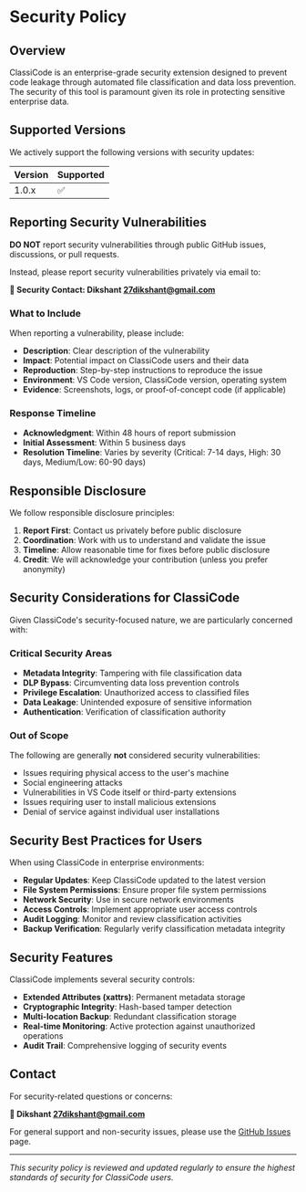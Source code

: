 # Security Policy

## Overview

ClassiCode is an enterprise-grade security extension designed to prevent code leakage through automated file classification and data loss prevention. The security of this tool is paramount given its role in protecting sensitive enterprise data.

## Supported Versions

We actively support the following versions with security updates:

| Version | Supported          |
| ------- | ------------------ |
| 1.0.x   | :white_check_mark: |

## Reporting Security Vulnerabilities

**DO NOT** report security vulnerabilities through public GitHub issues, discussions, or pull requests.

Instead, please report security vulnerabilities privately via email to:

**📧 Security Contact: Dikshant <27dikshant@gmail.com>**

### What to Include

When reporting a vulnerability, please include:

- **Description**: Clear description of the vulnerability
- **Impact**: Potential impact on ClassiCode users and their data
- **Reproduction**: Step-by-step instructions to reproduce the issue
- **Environment**: VS Code version, ClassiCode version, operating system
- **Evidence**: Screenshots, logs, or proof-of-concept code (if applicable)

### Response Timeline

- **Acknowledgment**: Within 48 hours of report submission
- **Initial Assessment**: Within 5 business days
- **Resolution Timeline**: Varies by severity (Critical: 7-14 days, High: 30 days, Medium/Low: 60-90 days)

## Responsible Disclosure

We follow responsible disclosure principles:

1. **Report First**: Contact us privately before public disclosure
2. **Coordination**: Work with us to understand and validate the issue
3. **Timeline**: Allow reasonable time for fixes before public disclosure
4. **Credit**: We will acknowledge your contribution (unless you prefer anonymity)

## Security Considerations for ClassiCode

Given ClassiCode's security-focused nature, we are particularly concerned with:

### Critical Security Areas

- **Metadata Integrity**: Tampering with file classification data
- **DLP Bypass**: Circumventing data loss prevention controls
- **Privilege Escalation**: Unauthorized access to classified files
- **Data Leakage**: Unintended exposure of sensitive information
- **Authentication**: Verification of classification authority

### Out of Scope

The following are generally **not** considered security vulnerabilities:

- Issues requiring physical access to the user's machine
- Social engineering attacks
- Vulnerabilities in VS Code itself or third-party extensions
- Issues requiring user to install malicious extensions
- Denial of service against individual user installations

## Security Best Practices for Users

When using ClassiCode in enterprise environments:

- **Regular Updates**: Keep ClassiCode updated to the latest version
- **File System Permissions**: Ensure proper file system permissions
- **Network Security**: Use in secure network environments
- **Access Controls**: Implement appropriate user access controls
- **Audit Logging**: Monitor and review classification activities
- **Backup Verification**: Regularly verify classification metadata integrity

## Security Features

ClassiCode implements several security controls:

- **Extended Attributes (xattrs)**: Permanent metadata storage
- **Cryptographic Integrity**: Hash-based tamper detection
- **Multi-location Backup**: Redundant classification storage
- **Real-time Monitoring**: Active protection against unauthorized operations
- **Audit Trail**: Comprehensive logging of security events

## Contact

For security-related questions or concerns:

**📧 Dikshant <27dikshant@gmail.com>**

For general support and non-security issues, please use the [GitHub Issues](https://github.com/27dikshant/classicode/issues) page.

---

*This security policy is reviewed and updated regularly to ensure the highest standards of security for ClassiCode users.*